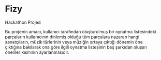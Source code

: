 # Fizy
Hackathon Projesi

Bu projenin amacı, kullanıcı tarafından oluşturulmuş bir oynatma listesindeki parçaların kullanıcının dinlemiş olduğu tüm parçalara nazaran hangi sanatçıların, müzik türlerinin veya müziğin ortaya çıktığı dönemin öne çıktığına bakılarak ona göre ilgili oynatma listesinin beş şarkıdan oluşan öneriler kısmının ayarlanmasıdır.
